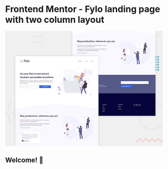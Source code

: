# Frontend Mentor - Fylo landing page with two column layout

![Design preview for the Fylo landing page with two column layout challenge](./design/desktop-preview.jpg)

## Welcome! 👋

